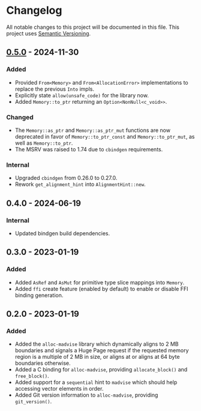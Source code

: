 # Changelog

All notable changes to this project will be documented in this file.
This project uses [Semantic Versioning](https://semver.org/spec/v2.0.0.html).

## [0.5.0] - 2024-11-30

[0.5.0]: https://github.com/sunsided/rust-aligned-allocations/releases/tag/v0.5.0

### Added

- Provided `From<Memory>` and `From<AllocationError>` implementations to
  replace the previous `Into` impls.
- Explicitly state `allow(unsafe_code)` for the library now.
- Added `Memory::to_ptr` returning an `Option<NonNull<c_void>>`.

### Changed

- The `Memory::as_ptr` and `Memory::as_ptr_mut` functions are now
  deprecated in favor of `Memory::to_ptr_const` and `Memory::to_ptr_mut`,
  as well as `Memory::to_ptr`.
- The MSRV was raised to 1.74 due to `cbindgen` requirements.

### Internal

- Upgraded `cbindgen` from 0.26.0 to 0.27.0.
- Rework `get_alignment_hint` into `AlignmentHint::new`.

## 0.4.0 - 2024-06-19

[0.4.0]: https://github.com/sunsided/rust-aligned-allocations/releases/tag/v0.4.0

### Internal

- Updated bindgen build dependencies.

## 0.3.0 - 2023-01-19

[0.3.0]: https://github.com/sunsided/rust-aligned-allocations/releases/tag/v0.3.0

### Added

- Added `AsRef` and `AsMut` for primitive type slice mappings into `Memory`.
- Added `ffi` create feature (enabled by default) to enable or disable
  FFI binding generation.

## 0.2.0 - 2023-01-19

[0.2.0]: https://github.com/sunsided/rust-aligned-allocations/releases/tag/v0.2.0

### Added

- Added the `alloc-madvise` library which dynamically aligns to 2 MB boundaries
  and signals a Huge Page request if the requested memory region is a multiple of 2 MB in size, or aligns at
  or aligns at 64 byte boundaries otherwise.
- Added a C binding for `alloc-madvise`, providing `allocate_block()` and `free_block()`.
- Added support for a `sequential` hint to `madvise` which should help accessing
  vector elements in order.
- Added Git version information to `alloc-madvise`, providing `git_version()`.
